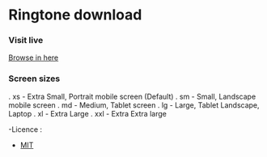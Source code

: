 # Ringtone  download

### Visit live 

[Browse in here](https://aravindh7101.github.io/Ringtones-ui/)

### Screen sizes
. xs - Extra Small, Portrait mobile screen (Default)
. sm - Small, Landscape mobile screen
. md - Medium, Tablet screen
. lg - Large, Tablet Landscape, Laptop
. xl - Extra Large
. xxl - Extra Extra large

-Licence : 
   * <a href="./LICENSE">MIT</a>
